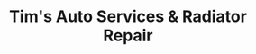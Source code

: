 ---
title: "Tim's Auto Services & Radiator Repair"
url: /lincoln/tims-auto-services-und-radiator-repair/
shop: Autowerkstatt
---